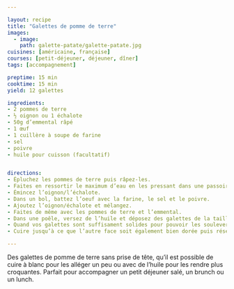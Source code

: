 ```yaml
---

layout: recipe
title: "Galettes de pomme de terre"
images:
  - image:
    path: galette-patate/galette-patate.jpg
cuisines: [américaine, française]
courses: [petit-déjeuner, déjeuner, dîner]
tags: [accompagnement]

preptime: 15 min
cooktime: 15 min
yield: 12 galettes

ingredients:
- 2 pommes de terre
- ½ oignon ou 1 échalote
- 50g d’emmental râpé
- 1 œuf
- 1 cuillère à soupe de farine 
- sel
- poivre
- huile pour cuisson (facultatif)


directions:
- Épluchez les pommes de terre puis râpez-les. 
- Faites en ressortir le maximum d’eau en les pressant dans une passoire et réservez. 
- Émincez l’oignon/l’échalote.
- Dans un bol, battez l’oeuf avec la farine, le sel et le poivre. 
- Ajoutez l’oignon/échalote et mélangez. 
- Faites de même avec les pommes de terre et l’emmental.
- Dans une poêle, versez de l’huile et déposez des galettes de la taille d’une cuillère à soupe. Aplatissez-les comme des cookies à l’aide du dos de la cuillère et compactez bien les bords.
- Quand vos galettes sont suffisament solides pour pouvoir les soulever à l’aide d'une spatule, retournez-les en vous assurant que le côté cuit est bien doré. 
- Cuire jusqu’à ce que l’autre face soit également bien dorée puis réservez sur du papier absorbant. 

---
```


Des galettes de pomme de terre sans prise de tête, qu’il est possible de cuire à blanc pour les alléger un peu ou avec de l’huile pour les rendre plus croquantes. Parfait pour accompagner un petit déjeuner salé, un brunch ou un lunch.